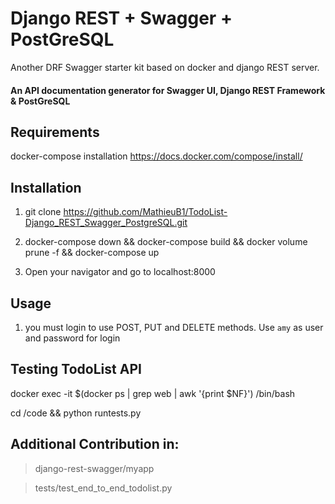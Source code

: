 # Django REST + Swagger + PostGreSQL

Another DRF Swagger starter kit based on docker and django REST server.

#### An API documentation generator for Swagger UI, Django REST Framework & PostGreSQL

## Requirements
docker-compose installation https://docs.docker.com/compose/install/

## Installation

1. git clone https://github.com/MathieuB1/TodoList-Django_REST_Swagger_PostgreSQL.git

2. docker-compose down && docker-compose build && docker volume prune -f && docker-compose up

3. Open your navigator and go to localhost:8000

## Usage

1. you must login to use POST, PUT and DELETE methods.
Use `amy` as user and password for login


## Testing TodoList API

docker exec -it $(docker ps | grep web | awk '{print $NF}') /bin/bash

cd /code && python runtests.py


## Additional Contribution in:
> django-rest-swagger/myapp

> tests/test_end_to_end_todolist.py
